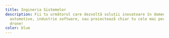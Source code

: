```yaml
---
title: Ingineria Sistemelor
description: Fii tu următorul care dezvoltă soluții inovatoare în domenii precum
  automotive, industrie software, sau proiectează chiar tu cele mai performante
  drone!
color: blue
---
```

